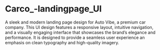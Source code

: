 # Carco_-landingpage_UI
A sleek and modern landing page design for Auto Vibe, a premium car company. This UI design features a responsive layout, intuitive navigation, and a visually engaging interface that showcases the brand’s elegance and performance. It is designed to provide a seamless user experience  an emphasis on clean typography and high-quality imagery.

